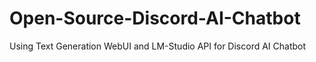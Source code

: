 # Open-Source-Discord-AI-Chatbot
Using Text Generation WebUI and LM-Studio API for Discord AI Chatbot

